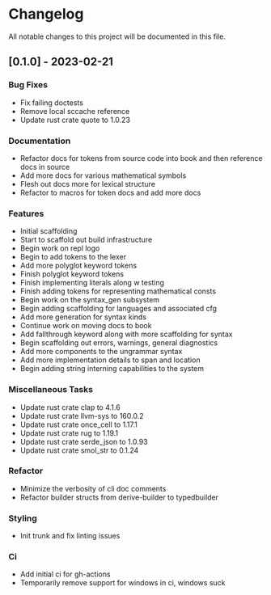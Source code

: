 # Changelog

All notable changes to this project will be documented in this file.

## [0.1.0] - 2023-02-21

### Bug Fixes

- Fix failing doctests
- Remove local sccache reference
- Update rust crate quote to 1.0.23

### Documentation

- Refactor docs for tokens from source code into book and then reference docs in source
- Add more docs for various mathematical symbols
- Flesh out docs more for lexical structure
- Refactor to macros for token docs and add more docs

### Features

- Initial scaffolding
- Start to scaffold out build infrastructure
- Begin work on repl logo
- Begin to add tokens to the lexer
- Add more polyglot keyword tokens
- Finish polyglot keyword tokens
- Finish implementing literals along w testing
- Finish adding tokens for representing mathematical consts
- Begin work on the syntax_gen subsystem
- Begin adding scaffolding for languages and associated cfg
- Add more generation for syntax kinds
- Continue work on moving docs to book
- Add fallthrough keyword along with more scaffolding for syntax
- Begin scaffolding out errors, warnings, general diagnostics
- Add more components to the ungrammar syntax
- Add more implementation details to span and location
- Begin adding string interning capabilities to the system

### Miscellaneous Tasks

- Update rust crate clap to 4.1.6
- Update rust crate llvm-sys to 160.0.2
- Update rust crate once_cell to 1.17.1
- Update rust crate rug to 1.19.1
- Update rust crate serde_json to 1.0.93
- Update rust crate smol_str to 0.1.24

### Refactor

- Minimize the verbosity of cli doc comments
- Refactor builder structs from derive-builder to typedbuilder

### Styling

- Init trunk and fix linting issues

### Ci

- Add initial ci for gh-actions
- Temporarily remove support for windows in ci, windows suck

<!-- The Leaf Authors -->
